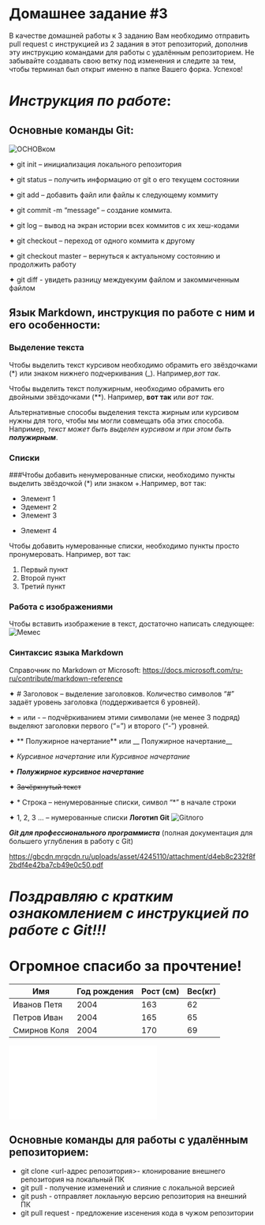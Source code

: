 # Домашнее задание #3

В качестве домашней работы к 3 заданию Вам необходимо отправить pull request с инструкцией из 2 задания в этот репозиторий, дополнив эту инструкцию командами для работы с удалённым репозиторием. Не забывайте создавать свою ветку под изменения и следите за тем, чтобы терминал был открыт именно в папке Вашего форка. Успехов!


# ***Инструкция по работе***: 
## **Основные команды Git**: 
![ОСНОВком](%D0%9E%D0%A1%D0%9D%D0%9E%D0%92%D0%BA%D0%BE%D0%BC.jpeg)

✦ git init – инициализация локального репозитория


✦ git status – получить информацию от git о его текущем состоянии


✦ git add – добавить файл или файлы к следующему коммиту


✦ git commit -m “message” – создание коммита.


✦ git log – вывод на экран истории всех коммитов с их хеш-кодами


✦ git checkout – переход от одного коммита к другому


✦ git checkout master – вернуться к актуальному состоянию и продолжить работу


✦ git diff - увидеть разницу междуекуим файлом и закоммиченным файлом

## **Язык Markdown, инструкция по работе с ним и его особенности**:
### **Выделение текста**

Чтобы выделить текст курсивом необходимо обрамить его звёздочками (*) или знаком нижнего подчеркивания (_). Например,*вот так*.

Чтобы выделить текст полужирным, необходимо обрамить его двойными звёздочками (**).
Например, **вот так** или _вот так_.

Альтернативные способы выделения текста жирным или курсивом нужны для того, чтобы мы могли совмещать оба этих способа. Например, _текст может быть выделен курсивом и при этом быть **полужирным**_.

### **Списки**


###Чтобы добавить ненумерованные списки, необходимо пункты выделить звёздочкой (*) или знаком +.Например, вот так:
* Элемент 1
* Эдемент 2
* Элемент 3
+ Элемент 4

Чтобы добавить нумерованные списки, необходимо пункты просто пронумеровать. 
Например, вот так:
1. Первый пункт
2. Второй пункт
3. Третий пункт

### **Работа с изображениями**

Чтобы вставить изображение в текст, достаточно написать следующее:
![Мемес](%D0%9C%D0%B5%D0%BC%D0%B5%D1%81.jpg)

### **Синтаксис языка Markdown**

Справочник по Markdown от Microsoft:
https://docs.microsoft.com/ru-ru/contribute/markdown-reference



✦ # Заголовок – выделение заголовков. Количество символов “#” задаёт уровень заголовка
(поддерживается 6 уровней).


✦ = или - – подчёркиванием этими символами (не менее 3 подряд) выделяют заголовки
первого (“=”) и второго (“-”) уровней.


✦ ** Полужирное начертание** или __ Полужирное начертание__


✦ *Курсивное начертание* или _Курсивное начертание_


✦ ***Полужирное курсивное начертание***


✦ ~~Зачёркнутый текст~~


✦ * Строка – ненумерованные списки, символ “*” в начале строки


✦ 1, 2, 3 ... – нумерованные списки
 **Логотип Git**
 ![Gitлого](Git%D0%BB%D0%BE%D0%B3%D0%BE.png)

 
***Git для профессионального программиста***
 (полная документация для большего углубления в работу с Git)

https://gbcdn.mrgcdn.ru/uploads/asset/4245110/attachment/d4eb8c232f8f2bdf4e42ba7cb49e0c50.pdf

# ***Поздравляю с кратким ознакомлением с инструкцией по работе с Git!!!***

#  Огромное спасибо за прочтение! 


|Имя         |Год рождения|Рост (см)   | Вес(кг)|
|----------  |----------- |------------|--------|
|Иванов Петя |2004        |   163      |62      |
|Петров Иван |2004        |     165    |65      |
|Смирнов Коля|2004        |170         |69      |


![Таблица](%D1%82%D0%B0%D0%B1%D0%BB%D0%B8%D1%86%D0%B0.html)


## Основные команды для работы с удалённым репозиторием:
+ git clone <url-адрес репозитория>- клонирование внешнего репозитория на локальный ПК
+ git pull - получение изменений и слияние с локальной версией
+ git push - отправляет локлаьную версию репозитория на внешний ПК
+ git pull request - предложение изсенения кода в чужом репозитории